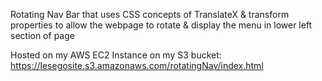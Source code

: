 Rotating Nav Bar that uses CSS concepts of TranslateX & transform properties to allow the webpage to rotate & display the menu in lower left section of page

Hosted on my AWS EC2 Instance on my S3 bucket:
https://lesegosite.s3.amazonaws.com/rotatingNav/index.html
